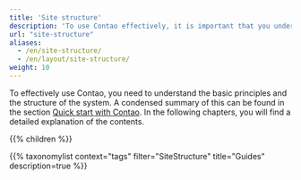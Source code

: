 ```yaml
---
title: 'Site structure'
description: 'To use Contao effectively, it is important that you understand the basic principles and the structure of the system.'
url: "site-structure"
aliases:
  - /en/site-structure/
  - /en/layout/site-structure/
weight: 10
---
```


To effectively use Contao, you need to understand the basic principles and the structure of the system. A condensed 
summary of this can be found in the section [Quick start with Contao](/en/introduction/contao-quickstart/). In the following chapters, you will find a 
detailed explanation of the contents.

{{% children %}}

{{% taxonomylist context="tags" filter="SiteStructure" title="Guides" description=true %}}
